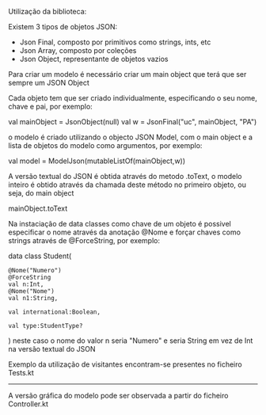 
Utilização da biblioteca:

Existem 3 tipos de objetos JSON: 

- Json Final, composto por primitivos como strings, ints, etc
- Json Array, composto por coleções
- Json Object, representante de objetos vazios

Para criar um modelo é necessário criar um main object que terá que ser sempre um JSON Object

Cada objeto tem que ser criado individualmente, especificando o seu nome, chave e pai, por exemplo:

val mainObject = JsonObject(null)
val w = JsonFinal("uc", mainObject, "PA")

o modelo é criado utilizando o objecto JSON Model, com o main object e a lista de objetos do modelo como argumentos, por exemplo:

val model = ModelJson(mutableListOf(mainObject,w))

A versão textual do JSON é obtida através do metodo .toText, o modelo inteiro é obtido através da chamada deste método no primeiro objeto, ou seja, do main object

mainObject.toText

Na instaciação de data classes como chave de um objeto é possivel especificar o nome através da anotação @Nome e forçar chaves como strings através de @ForceString, por exemplo:

data class Student(

    @Nome("Numero")
    @ForceString
    val n:Int,
    @Nome("Nome")
    val n1:String,

    val international:Boolean,

    val type:StudentType?

)
neste caso o nome do valor n seria "Numero" e seria String em vez de Int na versão textual do JSON

Exemplo da utilização de visitantes encontram-se presentes no ficheiro Tests.kt

--------------------------------------------------------------------------------------------------------------------------------------------------------------------

A versão gráfica do modelo pode ser observada a partir do ficheiro Controller.kt


